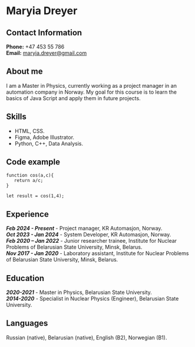 # Maryia Dreyer

## Contact Information
**Phone:** +47 453 55 786  
**Email:** maryia.dreyer@gmail.com

## About me
I am a Master in Physics, currently working as a project manager in an automation company in Norway. My goal for this course is to learn the basics of Java Script and apply them in future projects.

## Skills
* HTML, CSS.
* Figma, Adobe Illustrator.
* Python, C++, Data Analysis. 

## Code example

    function cos(a,c){
	   return a/c;
    }
    
    let result = cos(1,4);

## Experience
***Feb 2024 - Present*** - Project manager, KR Automasjon, Norway.  
***Oct 2023 - Jan 2024*** - System Developer, KR Automasjon, Norway.  
***Feb 2020 – Jan 2022*** - Junior researcher trainee, Institute for Nuclear Problems of Belarusian State University, Minsk, Belarus.  
***Nov 2017 - Jan 2020*** - Laboratory assistant, Institute for Nuclear Problems of Belarusian State University, Minsk, Belarus.


## Education
***2020-2021*** - Master in Physics, Belarusian State University.  
***2014-2020*** - Specialist in Nuclear Physics (Engineer), Belarusian State University.

## Languages
Russian (native), Belarusian (native), English (B2), Norwegian (B1).
